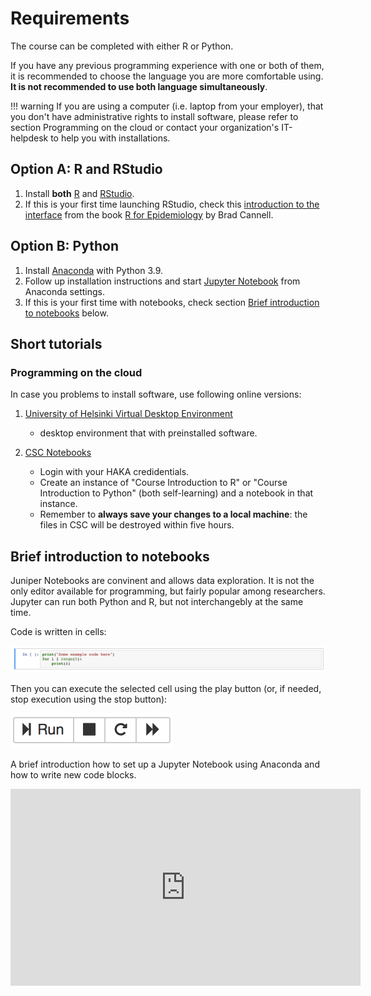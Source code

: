 # Requirements

The course can be completed with either R or Python. 

If you have any previous programming experience with one or both of them, it is recommended to choose the language you are more comfortable using. **It is not recommended to use both language simultaneously**.

!!! warning 
    If you are using a computer (i.e. laptop from your employer), that you don't have administrative rights to install software, please refer to section Programming on the cloud or contact your organization's IT-helpdesk to help you with installations.


## Option A: R and RStudio

1. Install **both** [R](https://www.r-project.org/) and [RStudio](https://www.rstudio.com/). 
2. If this is your first time launching RStudio, check this [introduction to the interface](https://www.r4epi.com/navigating-the-rstudio-interface.html) from the book  [R for Epidemiology](https://www.r4epi.com/) by Brad Cannell.


## Option B: Python

1. Install [Anaconda](https://www.anaconda.com/products/distribution) with Python 3.9.
2. Follow up installation instructions and start [Jupyter Notebook](https://jupyter.org/) from Anaconda settings.
3. If this is your first time with notebooks, check section [Brief introduction to notebooks](#brief-introduction-to-notebooks) below.


## Short tutorials
    
### Programming on the cloud

In case you problems to install software, use following online versions:

1. [University of Helsinki Virtual Desktop Environment](https://vdi.helsinki.fi/) 
    
   - desktop environment that with preinstalled software.


2. [CSC Notebooks](https://notebooks.rahtiapp.fi/welcome) 

    - Login with your HAKA credidentials.
    - Create an instance of "Course Introduction to R" or "Course Introduction to Python" (both self-learning) and a notebook in that instance. 
    - Remember to **always save your changes to a local machine**: the files in CSC will be destroyed within five hours.


## Brief introduction to notebooks

Juniper Notebooks are convinent and allows data exploration. It is not the only editor available for programming, but fairly popular among researchers. Jupyter can run both Python and R, but not interchangebly at the same time.

Code is written in cells:

![](img/code_block_example.png)

Then you can execute the selected cell using the play button (or, if needed, stop execution using the stop button):

![](img/play_stop.png)

A brief introduction how to set up a Jupyter Notebook using Anaconda and how to write new code blocks.

<iframe width="560" height="315" src="https://www.youtube.com/embed/-MyjG00la2k" frameborder="0" allow="accelerometer; autoplay; encrypted-media; gyroscope; picture-in-picture" allowfullscreen></iframe>